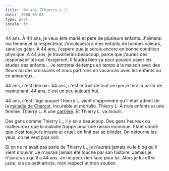 ```yaml
---
title: '44 ans (Thierry L.)'
date: '2008-05-03'
type: post
locale: fr
---
```


44 ans. À 44 ans, je veux être marié et père de plusieurs enfants. J'aimerai ma femme et la respecterai, j'inculquerai à mes enfants de bonnes valeurs, sans les gâter. À 44 ans, j'espère que je serais encore en bonne condition physique. À 44 ans, je travaillerais beaucoup, parce que j'aurais des responsabilités qui l'exigeront. Il faudra bien ça pour pouvoir payer les études des enfants… Je rentrerai de temps en temps à la maison avec des fleurs ou des croissants et nous partirons en vacances avec les enfants ou en amoureux.

44 ans, c'est demain. 44 ans, c'est le fruit de tout ce que je ferai à partir de maintenant. 44 ans, c'est un peu aujourd'hui.

44 ans, c'est l'âge auquel Thierry L. vient d'apprendre qu'il était atteint de la [maladie de Charcot,](http://fr.wikipedia.org/wiki/Maladie_de_Charcot) incurable et mortelle. Thierry L. À trois enfants et une femme. Thierry L. À une [carrière](http://www.rothschild.com/). Et Thierry L. va mourir.

Des gens comme Thierry L., il y en a beaucoup. Des gens heureux ou malheureux que la maladie frappe pour une raison inconnue. Etant donné que c'est toujours injuste et cruel, on finit par se blinder. On détourne les yeux, on ne veut plus voir.

Si on ne m'avait pas parlé de Thierry L., je n'aurais jamais vu le blog qu'il vient d'ouvrir. Je n'aurais jamais été touché par son histoire. Jamais je n'aurais su qu'il a 44 ans. Je ne peux rien faire pour lui. Alors je lui offre juste, via ce petit article, mon respect et mon soutien.
